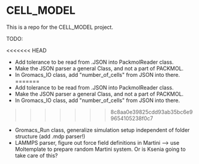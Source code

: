# CELL_MODEL

This is a repo for the CELL_MODEL project. 

TODO: 

<<<<<<< HEAD
- Add tolerance to be read from .JSON into PackmolReader class.
- Make the JSON parser a general Class, and not a part of PACKMOL.
- In Gromacs_IO class, add "number_of_cells" from JSON into there.
=======
- Add tolerance to be read from .JSON into PackmolReader class. 
- Make the JSON parser a general Class, and not a part of PACKMOL. 
- In Gromacs_IO class, add "number_of_cells" from JSON into there. 
>>>>>>> 8c8aa0e39825cdd93ab35bc6e99654105238f0c7
- Gromacs_Run class, generalize simulation setup independent of folder structure (add .mdp parser!)
- LAMMPS parser, figure out force field definitions in Martini --> use Moltemplate to prepare random Martini system. Or is Ksenia going to take care of this?
